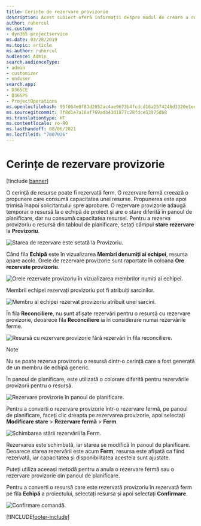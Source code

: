 ```yaml
---
title: Cerințe de rezervare provizorie
description: Acest subiect oferă informații despre modul de creare a rezervărilor provizorii.
author: ruhercul
ms.custom:
- dyn365-projectservice
ms.date: 03/28/2019
ms.topic: article
ms.author: ruhercul
audience: Admin
search.audienceType:
- admin
- customizer
- enduser
search.app:
- D365CE
- D365PS
- ProjectOperations
ms.openlocfilehash: 95f064e0f83d2052ac4ae9673b4fcdcd16a2574246d3320e1ed3798cd6ff062b
ms.sourcegitcommit: 7f8d1e7a16af769adb43d1877c28fdce53975db8
ms.translationtype: HT
ms.contentlocale: ro-RO
ms.lasthandoff: 08/06/2021
ms.locfileid: "7007026"
---
```

# <a name="soft-book-requirements"></a>Cerințe de rezervare provizorie

[!include [banner](../includes/psa-now-project-operations.md)]

O cerință de resurse poate fi rezervată ferm. O rezervare fermă creează o propunere care consumă capacitatea unei resurse. Propunerea este apoi trimisă înapoi solicitantului spre aprobare. O rezervare provizorie adaugă temporar o resursă la o echipă de proiect și are o stare diferită în panoul de planificare, dar nu consumă capacitatea resursei. Pentru a rezerva provizoriu o resursă din tabloul de planificare, setați câmpul **stare rezervare** la **Provizoriu**.

![Starea de rezervare este setată la Provizoriu.](media/Resource-Management-image77.png)

Când fila **Echipă** este în vizualizarea **Membri denumiți ai echipei**, resursa apare acolo. Orele de rezervare provizorie sunt raportate în coloana **Ore rezervate provizoriu**.

![Orele rezervate provizoriu în vizualizarea membrilor numiți ai echipei.](media/Resource-Management-image78.png)

Membrii echipei rezervați provizoriu pot fi atribuiți sarcinilor.

![Membru al echipei rezervat provizoriu atribuit unei sarcini.](media/Resource-Management-image79.png)

În fila **Reconciliere**, nu sunt afișate rezervări pentru o resursă cu rezervare provizorie, deoarece fila **Reconciliere** ia în considerare numai rezervările ferme.

![Resursă cu rezervare provizorie fără rezervări în fila reconciliere.](media/Resource-Management-image80.png)

> [!NOTE]
> Nu se poate rezerva provizoriu o resursă dintr-o cerință care a fost generată de un membru de echipă generic.

În panoul de planificare, este utilizată o colorare diferită pentru rezervările provizorii pentru o resursă.

![Rezervare provizorie în panoul de planificare.](media/Resource-Management-image81.png)

Pentru a converti o rezervare provizorie într-o rezervare fermă, pe panoul de planificare, faceți clic dreapta pe rezervarea provizorie, apoi selectați **Modificare stare** \> **Rezervare fermă** \> **Ferm**.

![Schimbarea stării rezervării la Ferm.](media/Resource-Management-image82.png)

Rezervarea este schimbată, iar starea se modifică în panoul de planificare. Deoarece starea rezervării este acum **Ferm**, resursa este afișată ca fiind rezervată, iar capacitatea și disponibilitatea acesteia sunt ajustate.

Puteți utiliza aceeași metodă pentru a anula o rezervare fermă sau o rezervare provizorie din panoul de planificare.

Pentru a converti o resursă care este rezervată provizoriu în rezervată ferm pe fila **Echipă** a proiectului, selectați resursa și apoi selectați **Confirmare**.

![Confirmare comandă.](media/Resource-Management-image83.png)


[!INCLUDE[footer-include](../includes/footer-banner.md)]